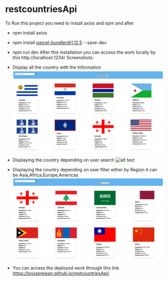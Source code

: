 # restcountriesApi
To Run this project you need to install axios and npm and after 
- npm install axios
- npm install parcel-bundler@1.12.5 --save-dev
- npm run dev
After this installation  you can access the work locally by this http://localhost:1234/
Screenshots:
- Display all the country with the Information
![alt text](https://github.com/tuyizerejean/restcountriesApi/blob/main/images/imageCountry.png?raw=true)
- Displaying the country depending on user search
![alt text](https://github.com/tuyizerejean/restcountriesApi/blob/main/images/onecountrry.png.png?raw=true)
- Displaying the country depending on user filter either by Region it can be Asia,Africa,Europe,Americas
![alt text](https://github.com/tuyizerejean/restcountriesApi/blob/main/images/filter.png?raw=true)

 - You can access the deployed work through this link https://tuyizerejean.github.io/restcountriesApi/
 
